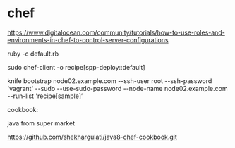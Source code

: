 # chef

https://www.digitalocean.com/community/tutorials/how-to-use-roles-and-environments-in-chef-to-control-server-configurations


ruby -c default.rb
  
sudo chef-client -o recipe[spp-deploy::default]

knife bootstrap node02.example.com --ssh-user root --ssh-password 'vagrant' --sudo --use-sudo-password --node-name node02.example.com --run-list 'recipe[sample]’




cookbook:

   java   from super market
   
   https://github.com/shekhargulati/java8-chef-cookbook.git
   
   
   


  

